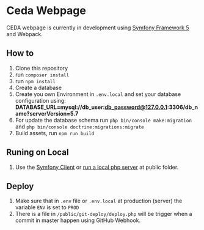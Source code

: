 # Ceda Webpage


CEDA webpage is currently in development using 
[Symfony Framework 5](http://www.symfony.com) and Webpack.


## How to

1. Clone this repository
2. run ```composer install```
3. run ``npm install``
4. Create a database
5. Create you own Environment in ``.env.local`` and set your database configuration using: 
**DATABASE_URL=mysql://db_user:db_password@127.0.0.1:3306/db_name?serverVersion=5.7**
6. For update the database schema run ``php bin/console make:migration`` and 
``php bin/console doctrine:migrations:migrate``
7. Build assets, run ``npm run build``

## Runing on Local
1. Use the [Symfony Client](https://symfony.com/download) or [run a local php server](https://www.php.net/manual/es/features.commandline.webserver.php) at public folder.

## Deploy

1. Make sure that in ``.env`` file or ``.env.local`` at production (server) the variable ``ENV`` is set to ``PROD``
2. There is a file in ``/public/git-deploy/deploy.php`` will be trigger
when a commit in master happen using GitHub Webhook.

